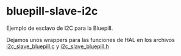 # bluepill-slave-i2c

Ejemplo de esclavo de I2C para la Bluepill.

Dejamos unos wrappers para las funciones de HAL en los archivos [i2c_slave_bluepill.c](Core/Src/i2c_slave_bluepill.c) y [i2c_slave_bluepill.h](Core/Inc/i2c_slave_bluepill.h)
